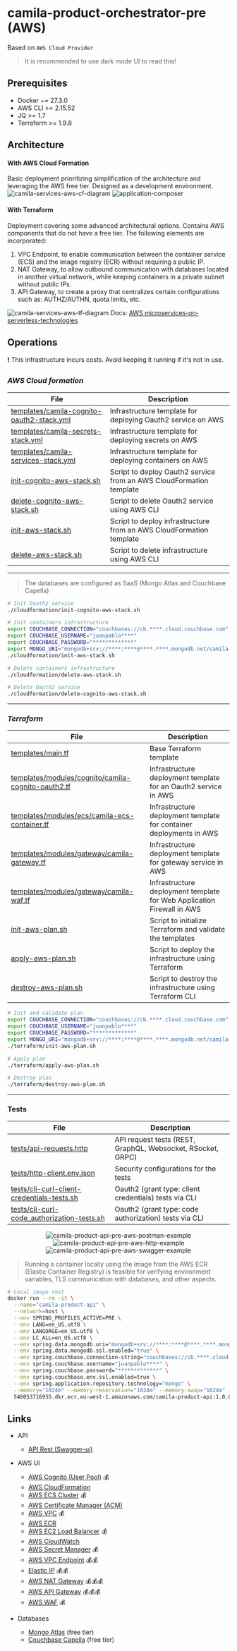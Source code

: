 # camila-product-orchestrator-pre (AWS)

Based on `AWS Cloud Provider`

> It is recommended to use dark mode UI to read this!

## Prerequisites

* Docker ~= 27.3.0
* AWS CLI >= 2.15.52
* JQ >= 1.7
* Terraform >= 1.9.8

## Architecture

<p style="text-align: center">

  <h4>With AWS Cloud Formation</h4>
  Basic deployment prioritizing simplification of the architecture and leveraging the AWS free tier. Designed as a development environment.

  <img src="images/camila-services-aws-cf-diagram.svg" alt="camila-services-aws-cf-diagram" />
  <img src="images/application-composer-camila-product-stack.png" alt="application-composer" />

  <h4>With Terraform</h4>
  Deployment covering some advanced architectural options. Contains AWS components that do not have a free tier. The following elements are incorporated:

  1. VPC Endpoint, to enable communication between the container service (ECS) and the image registry (ECR) without requiring a public IP.
  2. NAT Gateway, to allow outbound communication with databases located in another virtual network, while keeping containers in a private subnet without public IPs.
  3. API Gateway, to create a proxy that centralizes certain configurations such as: AUTHZ/AUTHN, quota limits, etc.

  <img src="images/camila-services-aws-tf-diagram.svg" alt="camila-services-aws-tf-diagram" />
  Docs: <a href="https://docs.aws.amazon.com/whitepapers/latest/microservices-on-aws/microservices-on-serverless-technologies.html">AWS microservices-on-serverless-technologies</a>

</p>

## Operations

❗ This infrastructure incurs costs. Avoid keeping it running if it's not in use.

### _AWS Cloud formation_

| File                                                                                                  | Description                                                         |
|-------------------------------------------------------------------------------------------------------|---------------------------------------------------------------------|
| [templates/camila-cognito-oauth2-stack.yml](cloudformation/templates/camila-cognito-oauth2-stack.yml) | Infrastructure template for deploying Oauth2 service on AWS         |
| [templates/camila-secrets-stack.yml](cloudformation/templates/camila-secrets-stack.yml)               | Infrastructure template for deploying secrets on AWS                |
| [templates/camila-services-stack.yml](cloudformation/templates/camila-services-stack.yml)             | Infrastructure template for deploying containers on AWS             |
| [init-cognito-aws-stack.sh](cloudformation/init-cognito-aws-stack.sh)                                 | Script to deploy Oauth2 service from an AWS CloudFormation template |
| [delete-cognito-aws-stack.sh](cloudformation/delete-cognito-aws-stack.sh)                             | Script to delete Oauth2 service using AWS CLI                       |
| [init-aws-stack.sh](cloudformation/init-aws-stack.sh)                                                 | Script to deploy infrastructure from an AWS CloudFormation template |
| [delete-aws-stack.sh](cloudformation/delete-aws-stack.sh)                                             | Script to delete infrastructure using AWS CLI                       |

---

> The databases are configured as SaaS (Mongo Atlas and Couchbase Capella)

```bash
# Init Oauth2 service
./cloudformation/init-cognito-aws-stack.sh

# Init containers infrastructure
export COUCHBASE_CONNECTION="couchbases://cb.****.cloud.couchbase.com"
export COUCHBASE_USERNAME="juanpablo****"
export COUCHBASE_PASSWORD="*************"
export MONGO_URI="mongodb+srv://****:****@****.****.mongodb.net/camila-db?ssl=true&retryWrites=true&w=majority&maxPoolSize=200&connectTimeoutMS=5000&socketTimeoutMS=120000"
./cloudformation/init-aws-stack.sh
```

```bash
# Delete containers infrastructure
./cloudformation/delete-aws-stack.sh

# Delete Oauth2 service
./cloudformation/delete-cognito-aws-stack.sh
```

---

### _Terraform_

| File                                                                                                               | Description                                                            |
|--------------------------------------------------------------------------------------------------------------------|------------------------------------------------------------------------|
| [templates/main.tf](terraform/templates/main.tf)                                                                   | Base Terraform template                                                |
| [templates/modules/cognito/camila-cognito-oauth2.tf](terraform/templates/modules/cognito/camila-cognito-oauth2.tf) | Infrastructure deployment template for an Oauth2 service in AWS        |
| [templates/modules/ecs/camila-ecs-container.tf](terraform/templates/modules/ecs/camila-ecs-container.tf)           | Infrastructure deployment template for container deployments in AWS    |
| [templates/modules/gateway/camila-gateway.tf](terraform/templates/modules/gateway/camila-gateway.tf)               | Infrastructure deployment template for gateway service in AWS          |
| [templates/modules/gateway/camila-waf.tf](terraform/templates/modules/waf/camila-waf.tf)                           | Infrastructure deployment template for Web Application Firewall in AWS |
| [init-aws-plan.sh](terraform/init-aws-plan.sh)                                                                     | Script to initialize Terraform and validate the templates              |
| [apply-aws-plan.sh](terraform/apply-aws-plan.sh)                                                                   | Script to deploy the infrastructure using Terraform                    |
| [destroy-aws-plan.sh](terraform/destroy-aws-plan.sh)                                                               | Script to destroy the infrastructure using Terraform CLI               |

```bash
# Init and validate plan
export COUCHBASE_CONNECTION="couchbases://cb.****.cloud.couchbase.com"
export COUCHBASE_USERNAME="juanpablo****"
export COUCHBASE_PASSWORD="*************"
export MONGO_URI="mongodb+srv://****:****@****.****.mongodb.net/camila-db?ssl=true&retryWrites=true&w=majority&maxPoolSize=200&connectTimeoutMS=5000&socketTimeoutMS=120000"
./terraform/init-aws-plan.sh

# Apply plan
./terraform/apply-aws-plan.sh
```

```bash
# Destroy plan
./terraform/destroy-aws-plan.sh
```

---

### Tests

| File                                                                                     | Description                                                 |
|------------------------------------------------------------------------------------------|-------------------------------------------------------------|
| [tests/api-requests.http](tests/api-requests.http)                                       | API request tests (REST, GraphQL, Websocket, RSocket, GRPC) |
| [tests/http-client.env.json](tests/http-client.env.json)                                 | Security configurations for the tests                       |
| [tests/cli-curl-client-credentials-tests.sh](tests/cli-curl-client-credentials-tests.sh) | Oauth2 (grant type: client credentials) tests via CLI       |
| [tests/cli-curl-code_authorization-tests.sh](tests/cli-curl-code_authorization-tests.sh) | Oauth2 (grant type: code authorization) tests via CLI       |

<p style="text-align: center">
  <img src="images/camila-product-api-pre-aws-postman-example.gif" alt="camila-product-api-pre-aws-postman-example">
  <img src="images/camila-product-api-pre-aws-http-example.gif" alt="camila-product-api-pre-aws-http-example">
  <img src="images/camila-product-api-pre-aws-swagger-example.gif" alt="camila-product-api-pre-aws-swagger-example">
</p>

> Running a container locally using the image from the AWS ECR (Elastic Container Registry) is feasible for verifying environment variables, TLS communication with databases, and other aspects.

```bash
# Local image test
docker run --rm -it \
  --name="camila-product-api" \
  --network=host \
  --env SPRING_PROFILES_ACTIVE=PRE \
  --env LANG=en_US.utf8 \
  --env LANGUAGE=en_US.utf8 \
  --env LC_ALL=en_US.utf8 \
  --env spring.data.mongodb.uri="mongodb+srv://****:****@****.****.mongodb.net/camila-db" \
  --env spring.data.mongodb.ssl.enabled="true" \
  --env spring.couchbase.connection-string="couchbases://cb.****.cloud.couchbase.com" \
  --env spring.couchbase.username="juanpablo****" \
  --env spring.couchbase.password="*************" \
  --env spring.couchbase.env.ssl.enabled=true \
  --env spring.application.repository.technology="mongo" \
  --memory="1024m" --memory-reservation="1024m" --memory-swap="1024m" --cpu-shares=500 \
  546053716955.dkr.ecr.eu-west-1.amazonaws.com/camila-product-api:1.0.0
```

## Links

* API
  * [API Rest (Swagger-ui)](https://poc.jpje-kops.xyz/product/api/webjars/swagger-ui/index.html#/)

* AWS UI
  * [AWS Cognito (User Pool)](https://eu-west-1.console.aws.amazon.com/cognito/v2/idp/user-pools?region=eu-west-1) 💰
  * [AWS CloudFormation](https://eu-west-1.console.aws.amazon.com/cloudformation/home?region=eu-west-1#/stacks?filteringText=&filteringStatus=active&viewNested=true)
  * [AWS ECS Cluster](https://eu-west-1.console.aws.amazon.com/ecs/v2/clusters/camila-product-cluster/services/camila-product-service/health?region=eu-west-1) 💰
  * [AWS Certificate Manager (ACM)](https://eu-west-1.console.aws.amazon.com/acm/home?region=eu-west-1#/certificates/list)
  * [AWS VPC](https://eu-west-1.console.aws.amazon.com/vpcconsole/home?region=eu-west-1#vpcs) 💰
  * [AWS ECR](https://eu-west-1.console.aws.amazon.com/ecr/repositories/private/546053716955/camila-product-api?region=eu-west-1)
  * [AWS EC2 Load Balancer](https://eu-west-1.console.aws.amazon.com/ec2/home?region=eu-west-1#LoadBalancers) 💰
  * [AWS CloudWatch](https://eu-west-1.console.aws.amazon.com/cloudwatch/home?region=eu-west-1#logsV2:log-groups)
  * [AWS Secret Manager](https://eu-west-1.console.aws.amazon.com/secretsmanager/listsecrets?region=eu-west-1) 💰
  * [AWS VPC Endpoint](https://eu-west-1.console.aws.amazon.com/vpcconsole/home?region=eu-west-1#Endpoints) 💰💰
  * [Elastic IP](https://eu-west-1.console.aws.amazon.com/vpcconsole/home?region=eu-west-1#Addresses) 💰💰
  * [AWS NAT Gateway](https://eu-west-1.console.aws.amazon.com/vpcconsole/home?region=eu-west-1#NatGateways) 💰💰💰
  * [AWS API Gateway](https://eu-west-1.console.aws.amazon.com/apigateway/main/apis?region=eu-west-1) 💰💰💰
  * [AWS WAF](https://us-east-1.console.aws.amazon.com/wafv2/homev2/web-acls?region=eu-west-1) 💰

* Databases
  * [Mongo Atlas](https://cloud.mongodb.com/v2/665f45371f34d90e0237aca0#/overview) (free tier)
  * [Couchbase Capella](https://cloud.couchbase.com/databases?oid=6436d8a0-3909-4aea-8ff7-1673510b6c11) (free tier)
